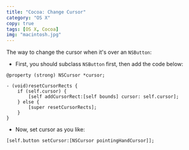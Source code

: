 ```yaml
---
title: "Cocoa: Change Cursor"
category: "OS X"
copy: true
tags: [OS X, Cocoa]
img: "macintosh.jpg"
---
```

The way to change the cursor when it's over an `NSButton`:

* First, you should subclass `NSButton` first, then add the code below:

```objc
@property (strong) NSCursor *cursor;

- (void)resetCursorRects {
    if (self.cursor) {
        [self addCursorRect:[self bounds] cursor: self.cursor];
    } else {
        [super resetCursorRects];
    }
}
```
* Now, set cursor as you like:

```objc
[self.button setCursor:[NSCursor pointingHandCursor]];
```
